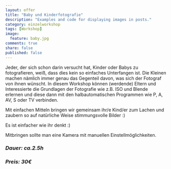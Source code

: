 ```yaml
---
layout: offer
title: "Baby und Kinderfotografie"
description: "Examples and code for displaying images in posts."
category: einzelworkshop
tags: [Workshop]
image:
  feature: baby.jpg
comments: true
share: false
published: false
---
```



Jeder, der sich schon darin versucht hat, Kinder oder Babys zu fotografieren, weiß, dass dies kein so einfaches Unterfangen ist. Die Kleinen machen nämlich immer genau das Gegenteil davon, was sich der Fotograf von ihnen wünscht. In diesem Workshop können (werdende) Eltern und Interessierte die Grundlagen der Fotografie wie z.B. ISO und Blende erlernen und diese dann mit den halbautomatischen Programmen wie P, A, AV, S oder TV verbinden.

Mit einfachen Mitteln bringen wir gemeinsam ihr/e Kind/er zum Lachen und zaubern so auf natürliche Weise stimmungsvolle Bilder :)

Es ist einfacher wie ihr denkt :)




Mitbringen sollte man eine Kamera mit manuellen Einstellmöglichkeiten. 


### *Dauer: ca.2.5h*

### *Preis: 30€*